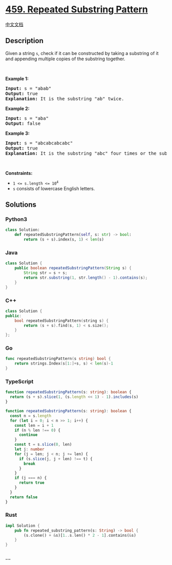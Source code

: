 # [459. Repeated Substring Pattern](https://leetcode.com/problems/repeated-substring-pattern)

[中文文档](/solution/0400-0499/0459.Repeated%20Substring%20Pattern/README.md)

## Description

<p>Given a string <code>s</code>, check if it can be constructed by taking a substring of it and appending multiple copies of the substring together.</p>

<p>&nbsp;</p>
<p><strong class="example">Example 1:</strong></p>

<pre>
<strong>Input:</strong> s = &quot;abab&quot;
<strong>Output:</strong> true
<strong>Explanation:</strong> It is the substring &quot;ab&quot; twice.
</pre>

<p><strong class="example">Example 2:</strong></p>

<pre>
<strong>Input:</strong> s = &quot;aba&quot;
<strong>Output:</strong> false
</pre>

<p><strong class="example">Example 3:</strong></p>

<pre>
<strong>Input:</strong> s = &quot;abcabcabcabc&quot;
<strong>Output:</strong> true
<strong>Explanation:</strong> It is the substring &quot;abc&quot; four times or the substring &quot;abcabc&quot; twice.
</pre>

<p>&nbsp;</p>
<p><strong>Constraints:</strong></p>

<ul>
	<li><code>1 &lt;= s.length &lt;= 10<sup>4</sup></code></li>
	<li><code>s</code> consists of lowercase English letters.</li>
</ul>

## Solutions

<!-- tabs:start -->

### **Python3**

```python
class Solution:
    def repeatedSubstringPattern(self, s: str) -> bool:
        return (s + s).index(s, 1) < len(s)
```

### **Java**

```java
class Solution {
    public boolean repeatedSubstringPattern(String s) {
        String str = s + s;
        return str.substring(1, str.length() - 1).contains(s);
    }
}
```

### **C++**

```cpp
class Solution {
public:
    bool repeatedSubstringPattern(string s) {
        return (s + s).find(s, 1) < s.size();
    }
};
```

### **Go**

```go
func repeatedSubstringPattern(s string) bool {
	return strings.Index(s[1:]+s, s) < len(s)-1
}
```

### **TypeScript**

```ts
function repeatedSubstringPattern(s: string): boolean {
  return (s + s).slice(1, (s.length << 1) - 1).includes(s)
}
```

```ts
function repeatedSubstringPattern(s: string): boolean {
  const n = s.length
  for (let i = 0; i < n >> 1; i++) {
    const len = i + 1
    if (n % len !== 0) {
      continue
    }
    const t = s.slice(0, len)
    let j: number
    for (j = len; j < n; j += len) {
      if (s.slice(j, j + len) !== t) {
        break
      }
    }
    if (j === n) {
      return true
    }
  }
  return false
}
```

### **Rust**

```rust
impl Solution {
    pub fn repeated_substring_pattern(s: String) -> bool {
        (s.clone() + &s)[1..s.len() * 2 - 1].contains(&s)
    }
}
```

### **...**

```

```

<!-- tabs:end -->
